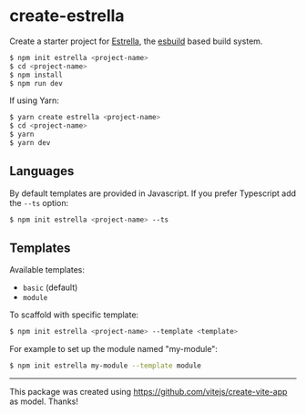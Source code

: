 # create-estrella

Create a starter project for [Estrella](https://github.com/rsms/estrella), the [esbuild](https://github.com/evanw/esbuild) based build system.

```bash
$ npm init estrella <project-name>
$ cd <project-name>
$ npm install
$ npm run dev
```

If using Yarn:

```bash
$ yarn create estrella <project-name>
$ cd <project-name>
$ yarn
$ yarn dev
```

## Languages

By default templates are provided in Javascript. If you prefer Typescript add the `--ts` option:

```bash
$ npm init estrella <project-name> --ts
```

## Templates

Available templates:

- `basic` (default)
- `module`

To scaffold with specific template:

```bash
$ npm init estrella <project-name> --template <template>
```

For example to set up the module named "my-module":

```bash
$ npm init estrella my-module --template module
```

---

This package was created using <https://github.com/vitejs/create-vite-app> as model. Thanks!
